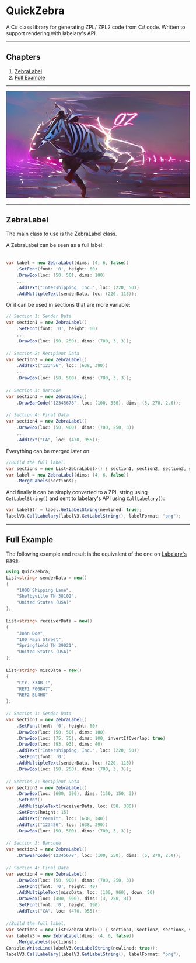 # QuickZebra

A C# class library for generating ZPL/ ZPL2 code from C# code. Written to support rendering with labelary's API.

---

## Chapters

1. [ZebraLabel](#zebralabel)
2. [Full Example](#full-example)

---

![QuickZebra Banner (Created with Wombo AI)](https://github.com/haraldar/QuickZebra/blob/main/quickzebra_banner.jpg)

---

## ZebraLabel

The main class to use is the ZebraLabel class.

A ZebraLabel can be seen as a full label:
```csharp

var label = new ZebraLabel(dims: (4, 6, false))
    .SetFont(font: '0', height: 60)
    .DrawBox(loc: (50, 50), dims: 100)
    ...
    .AddText("Intershipping, Inc.", loc: (220, 50))
    .AddMultipleText(senderData, loc: (220, 115));
```

Or it can be used in sections that are more variable:
```csharp
// Section 1: Sender Data
var section1 = new ZebraLabel()
    .SetFont(font: '0', height: 60)
    ...
    .DrawBox(loc: (50, 250), dims: (700, 3, 3));

// Section 2: Recipient Data
var section2 = new ZebraLabel()
    .AddText("123456", loc: (638, 390))
    ...
    .DrawBox(loc: (50, 500), dims: (700, 3, 3));

// Section 3: Barcode
var section3 = new ZebraLabel()
    .DrawBarCode("12345678", loc: (100, 550), dims: (5, 270, 2.0));

// Section 4: Final Data
var section4 = new ZebraLabel()
    .DrawBox(loc: (50, 900), dims: (700, 250, 3))
    ...
    .AddText("CA", loc: (470, 955));
```

Everything can be merged later on:
```csharp
//Build the full label.
var sections = new List<ZebraLabel>() { section1, section2, section3, section4 };
var label = new ZebraLabel(dims: (4, 6, false))
    .MergeLabels(sections);
```

And finally it can be simply converted to a ZPL string using ```GetLabelString()``` and sent to labelary's API using ```CallLabelary()```:
```csharp
var labelStr = label.GetLabelString(newlined: true);
labelV3.CallLabelary(labelV3.GetLabelString(), labelFormat: "png");
```

---

## Full Example

The following example and result is the equivalent of the one on [Labelary's page](http://labelary.com/viewer.html).

```csharp
using QuickZebra;
List<string> senderData = new()
{
    "1000 Shipping Lane",
    "Shelbyville TN 38102",
    "United States (USA)"
};

List<string> receiverData = new()
{
    "John Doe",
    "100 Main Street",
    "Springfield TN 39021",
    "United States (USA)"
};

List<string> miscData = new()
{
    "Ctr. X34B-1",
    "REF1 F00B47",
    "REF2 BL4H8"
};

// Section 1: Sender Data
var section1 = new ZebraLabel()
    .SetFont(font: '0', height: 60)
    .DrawBox(loc: (50, 50), dims: 100)
    .DrawBox(loc: (75, 75), dims: 100, invertIfOverlap: true)
    .DrawBox(loc: (93, 93), dims: 40)
    .AddText("Intershipping, Inc.", loc: (220, 50))
    .SetFont(font: '0')
    .AddMultipleText(senderData, loc: (220, 115))
    .DrawBox(loc: (50, 250), dims: (700, 3, 3));

// Section 2: Recipient Data
var section2 = new ZebraLabel()
    .DrawBox(loc: (600, 300), dims: (150, 150, 3))
    .SetFont()
    .AddMultipleText(receiverData, loc: (50, 300))
    .SetFont(height: 15)
    .AddText("Permit", loc: (638, 340))
    .AddText("123456", loc: (638, 390))
    .DrawBox(loc: (50, 500), dims: (700, 3, 3));

// Section 3: Barcode
var section3 = new ZebraLabel()
    .DrawBarCode("12345678", loc: (100, 550), dims: (5, 270, 2.0));

// Section 4: Final Data
var section4 = new ZebraLabel()
    .DrawBox(loc: (50, 900), dims: (700, 250, 3))
    .SetFont(font: '0', height: 40)
    .AddMultipleText(miscData, loc: (100, 960), down: 50)
    .DrawBox(loc: (400, 900), dims: (3, 250, 3))
    .SetFont(font: '0', height: 190)
    .AddText("CA", loc: (470, 955));

//Build the full label.
var sections = new List<ZebraLabel>() { section1, section2, section3, section4 };
var labelV3 = new ZebraLabel(dims: (4, 6, false))
    .MergeLabels(sections);
Console.WriteLine(labelV3.GetLabelString(newlined: true));
labelV3.CallLabelary(labelV3.GetLabelString(), labelFormat: "png");
```

